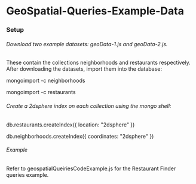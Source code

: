 # GeoSpatial-Queries-Example-Data

### Setup

###### Download two example datasets: geoData-1.js and geoData-2.js. 

These contain the collections neighborhoods and restaurants respectively. After downloading the datasets, import them into the database:

mongoimport <path to geoData-1.js> -c neighborhoods

mongoimport <path to geoData-2.js> -c restaurants


###### Create a 2dsphere index on each collection using the mongo shell:

db.restaurants.createIndex({ location: "2dsphere" })

db.neighborhoods.createIndex({ coordinates: "2dsphere" })

###### Example

Refer to geospatialQueiriesCodeExample.js for the Restaurant Finder queries example.







